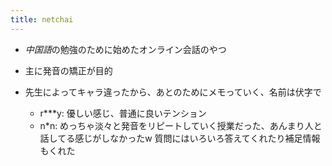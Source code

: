 ```yaml
---
title: netchai
---
```


* *中国語*の勉強のために始めたオンライン会話のやつ

* 主に発音の矯正が目的

* 先生によってキャラ違ったから、あとのためにメモっていく、名前は伏字で
  
  * r\*\*\*y: 優しい感じ、普通に良いテンション
  * n\*n: めっちゃ淡々と発音をリピートしていく授業だった、あんまり人と話してる感じがしなかったw 質問にはいろいろ答えてくれたり補足情報もくれた
